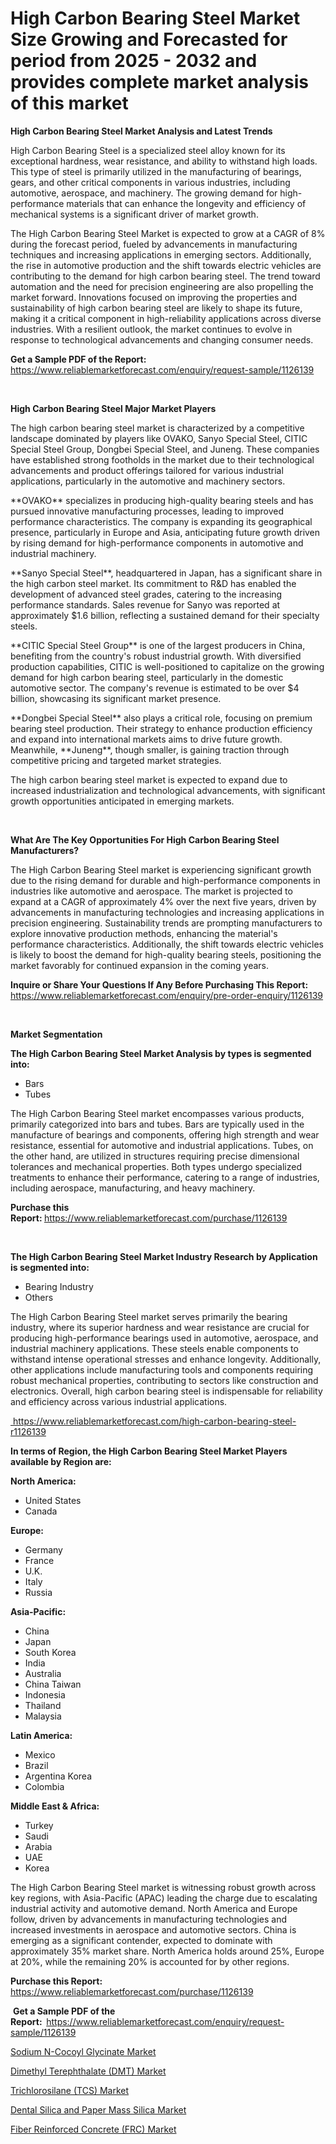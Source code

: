 <p><h1>High Carbon Bearing Steel Market Size Growing and Forecasted for period from 2025 - 2032 and provides complete market analysis of this market</h1></p><p><strong>High Carbon Bearing Steel Market Analysis and Latest Trends</strong></p>
<p><p>High Carbon Bearing Steel is a specialized steel alloy known for its exceptional hardness, wear resistance, and ability to withstand high loads. This type of steel is primarily utilized in the manufacturing of bearings, gears, and other critical components in various industries, including automotive, aerospace, and machinery. The growing demand for high-performance materials that can enhance the longevity and efficiency of mechanical systems is a significant driver of market growth.</p><p>The High Carbon Bearing Steel Market is expected to grow at a CAGR of 8% during the forecast period, fueled by advancements in manufacturing techniques and increasing applications in emerging sectors. Additionally, the rise in automotive production and the shift towards electric vehicles are contributing to the demand for high carbon bearing steel. The trend toward automation and the need for precision engineering are also propelling the market forward. Innovations focused on improving the properties and sustainability of high carbon bearing steel are likely to shape its future, making it a critical component in high-reliability applications across diverse industries. With a resilient outlook, the market continues to evolve in response to technological advancements and changing consumer needs.</p></p>
<p><strong>Get a Sample PDF of the Report:&nbsp;</strong> <a href="https://www.reliablemarketforecast.com/enquiry/request-sample/1126139?utm_campaign=2130&utm_medium=2&utm_source=Github&utm_content=ia&utm_term=02042025&utm_id=high-carbon-bearing-steel">https://www.reliablemarketforecast.com/enquiry/request-sample/1126139</a></p>
<p>&nbsp;</p>
<p><strong>High Carbon Bearing Steel Major Market Players</strong></p>
<p><p>The high carbon bearing steel market is characterized by a competitive landscape dominated by players like OVAKO, Sanyo Special Steel, CITIC Special Steel Group, Dongbei Special Steel, and Juneng. These companies have established strong footholds in the market due to their technological advancements and product offerings tailored for various industrial applications, particularly in the automotive and machinery sectors.</p><p>**OVAKO** specializes in producing high-quality bearing steels and has pursued innovative manufacturing processes, leading to improved performance characteristics. The company is expanding its geographical presence, particularly in Europe and Asia, anticipating future growth driven by rising demand for high-performance components in automotive and industrial machinery. </p><p>**Sanyo Special Steel**, headquartered in Japan, has a significant share in the high carbon steel market. Its commitment to R&D has enabled the development of advanced steel grades, catering to the increasing performance standards. Sales revenue for Sanyo was reported at approximately $1.6 billion, reflecting a sustained demand for their specialty steels.</p><p>**CITIC Special Steel Group** is one of the largest producers in China, benefiting from the country's robust industrial growth. With diversified production capabilities, CITIC is well-positioned to capitalize on the growing demand for high carbon bearing steel, particularly in the domestic automotive sector. The company's revenue is estimated to be over $4 billion, showcasing its significant market presence.</p><p>**Dongbei Special Steel** also plays a critical role, focusing on premium bearing steel production. Their strategy to enhance production efficiency and expand into international markets aims to drive future growth. Meanwhile, **Juneng**, though smaller, is gaining traction through competitive pricing and targeted market strategies.</p><p>The high carbon bearing steel market is expected to expand due to increased industrialization and technological advancements, with significant growth opportunities anticipated in emerging markets.</p></p>
<p>&nbsp;</p>
<p><strong>What Are The Key Opportunities For High Carbon Bearing Steel Manufacturers?</strong></p>
<p><p>The High Carbon Bearing Steel market is experiencing significant growth due to the rising demand for durable and high-performance components in industries like automotive and aerospace. The market is projected to expand at a CAGR of approximately 4% over the next five years, driven by advancements in manufacturing technologies and increasing applications in precision engineering. Sustainability trends are prompting manufacturers to explore innovative production methods, enhancing the material's performance characteristics. Additionally, the shift towards electric vehicles is likely to boost the demand for high-quality bearing steels, positioning the market favorably for continued expansion in the coming years.</p></p>
<p><strong>Inquire or Share Your Questions If Any Before Purchasing This Report:</strong> <a href="https://www.reliablemarketforecast.com/enquiry/pre-order-enquiry/1126139?utm_campaign=2130&utm_medium=2&utm_source=Github&utm_content=ia&utm_term=02042025&utm_id=high-carbon-bearing-steel">https://www.reliablemarketforecast.com/enquiry/pre-order-enquiry/1126139</a></p>
<p>&nbsp;</p>
<p><strong>Market Segmentation</strong></p>
<p><strong>The High Carbon Bearing Steel Market Analysis by types is segmented into:</strong></p>
<p><ul><li>Bars</li><li>Tubes</li></ul></p>
<p><p>The High Carbon Bearing Steel market encompasses various products, primarily categorized into bars and tubes. Bars are typically used in the manufacture of bearings and components, offering high strength and wear resistance, essential for automotive and industrial applications. Tubes, on the other hand, are utilized in structures requiring precise dimensional tolerances and mechanical properties. Both types undergo specialized treatments to enhance their performance, catering to a range of industries, including aerospace, manufacturing, and heavy machinery.</p></p>
<p><strong>Purchase this Report:&nbsp;</strong><a href="https://www.reliablemarketforecast.com/purchase/1126139?utm_campaign=2130&utm_medium=2&utm_source=Github&utm_content=ia&utm_term=02042025&utm_id=high-carbon-bearing-steel">https://www.reliablemarketforecast.com/purchase/1126139</a></p>
<p>&nbsp;</p>
<p><strong>The High Carbon Bearing Steel Market Industry Research by Application is segmented into:</strong></p>
<p><ul><li>Bearing Industry</li><li>Others</li></ul></p>
<p><p>The High Carbon Bearing Steel market serves primarily the bearing industry, where its superior hardness and wear resistance are crucial for producing high-performance bearings used in automotive, aerospace, and industrial machinery applications. These steels enable components to withstand intense operational stresses and enhance longevity. Additionally, other applications include manufacturing tools and components requiring robust mechanical properties, contributing to sectors like construction and electronics. Overall, high carbon bearing steel is indispensable for reliability and efficiency across various industrial applications.</p></p>
<p><a href="https://www.reliablemarketforecast.com/high-carbon-bearing-steel-r1126139?utm_campaign=2130&utm_medium=2&utm_source=Github&utm_content=ia&utm_term=02042025&utm_id=high-carbon-bearing-steel">&nbsp;https://www.reliablemarketforecast.com/high-carbon-bearing-steel-r1126139</a></p>
<p><strong>In terms of Region, the High Carbon Bearing Steel Market Players available by Region are:</strong></p>
<p>
    <p> <strong> North America: </strong>
        <ul>
            <li>United States</li>
            <li>Canada</li>
        </ul>
        </p> 
    <p> <strong> Europe: </strong>
        <ul>
            <li>Germany</li>
            <li>France</li>
            <li>U.K.</li>
            <li>Italy</li>
            <li>Russia</li>
        </ul>
        </p> 
    <p> <strong> Asia-Pacific: </strong>
        <ul>
            <li>China</li>
            <li>Japan</li>
            <li>South Korea</li>
            <li>India</li>
            <li>Australia</li>
            <li>China Taiwan</li>
            <li>Indonesia</li>
            <li>Thailand</li>
            <li>Malaysia</li>
        </ul>
        </p> 
    <p> <strong> Latin America: </strong>
        <ul>
            <li>Mexico</li>
            <li>Brazil</li>
            <li>Argentina Korea</li>
            <li>Colombia</li>
        </ul>
        </p> 
    <p> <strong> Middle East & Africa: </strong>
        <ul>
            <li>Turkey</li>
            <li>Saudi</li>
            <li>Arabia</li>
            <li>UAE</li>
            <li>Korea</li>
        </ul>
    </p>
    </p>
<p><p>The High Carbon Bearing Steel market is witnessing robust growth across key regions, with Asia-Pacific (APAC) leading the charge due to escalating industrial activity and automotive demand. North America and Europe follow, driven by advancements in manufacturing technologies and increased investments in aerospace and automotive sectors. China is emerging as a significant contender, expected to dominate with approximately 35% market share. North America holds around 25%, Europe at 20%, while the remaining 20% is accounted for by other regions.</p></p>
<p><strong>Purchase this Report: </strong><a href="https://www.reliablemarketforecast.com/purchase/1126139?utm_campaign=2130&utm_medium=2&utm_source=Github&utm_content=ia&utm_term=02042025&utm_id=high-carbon-bearing-steel">https://www.reliablemarketforecast.com/purchase/1126139</a></p>
<p>&nbsp;<strong>Get a Sample PDF of the Report:&nbsp;&nbsp;</strong><a href="https://www.reliablemarketforecast.com/enquiry/request-sample/1126139?utm_campaign=2130&utm_medium=2&utm_source=Github&utm_content=ia&utm_term=02042025&utm_id=high-carbon-bearing-steel">https://www.reliablemarketforecast.com/enquiry/request-sample/1126139</a></p>
<p><strong></strong></p>
<p><p><a href="https://github.com/phillpfantis/Market-Research-Report-List-1/blob/main/sodium-n-cocoyl-glycinate-market.md?utm_campaign=2130&utm_medium=2&utm_source=Github&utm_content=ia&utm_term=02042025&utm_id=high-carbon-bearing-steel">Sodium N-Cocoyl Glycinate Market</a></p><p><a href="https://github.com/stuwinawisa/Market-Research-Report-List-1/blob/main/dimethyl-terephthalate-dmt-market.md?utm_campaign=2130&utm_medium=2&utm_source=Github&utm_content=ia&utm_term=02042025&utm_id=high-carbon-bearing-steel">Dimethyl Terephthalate (DMT) Market</a></p><p><a href="https://github.com/asoauoldag3n/Market-Research-Report-List-1/blob/main/trichlorosilane-tcs-market.md?utm_campaign=2130&utm_medium=2&utm_source=Github&utm_content=ia&utm_term=02042025&utm_id=high-carbon-bearing-steel">Trichlorosilane (TCS) Market</a></p><p><a href="https://github.com/awwqamet/Market-Research-Report-List-1/blob/main/dental-silica-and-paper-mass-silica-market.md?utm_campaign=2130&utm_medium=2&utm_source=Github&utm_content=ia&utm_term=02042025&utm_id=high-carbon-bearing-steel">Dental Silica and Paper Mass Silica Market</a></p><p><a href="https://github.com/casalalimo40/Market-Research-Report-List-1/blob/main/fiber-reinforced-concrete-frc-market.md?utm_campaign=2130&utm_medium=2&utm_source=Github&utm_content=ia&utm_term=02042025&utm_id=high-carbon-bearing-steel">Fiber Reinforced Concrete (FRC) Market</a></p></p>